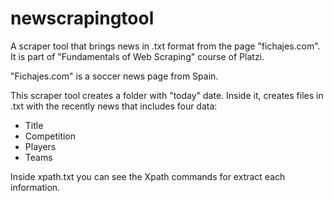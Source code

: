 # newscrapingtool
A scraper tool that brings news in .txt format from the page "fichajes.com". It is part of "Fundamentals of Web Scraping" course of Platzi. 

"Fichajes.com" is a soccer news page from Spain. 

This scraper tool creates a folder with "today" date. Inside it, creates files in .txt with the recently news that includes four data:
- Title
- Competition
- Players
- Teams

Inside xpath.txt you can see the Xpath commands for extract each information. 
